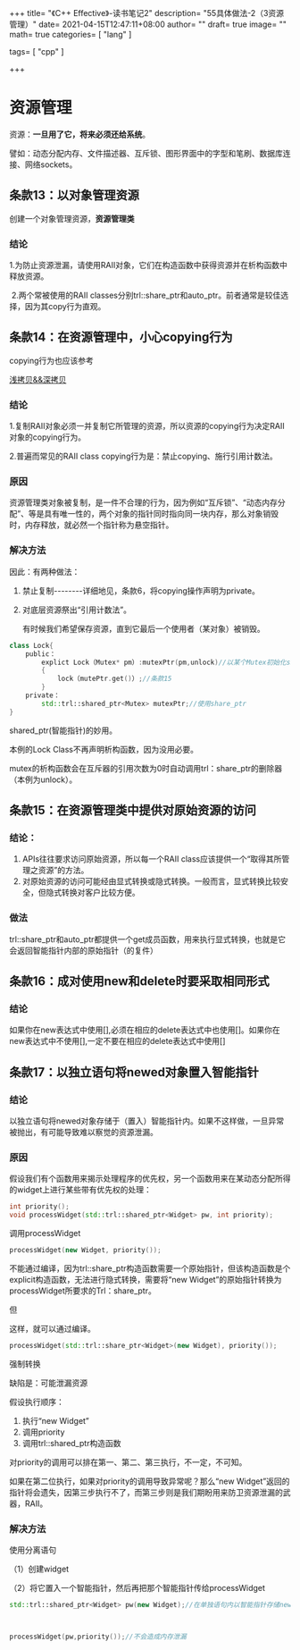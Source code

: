 +++
title= "《C++ Effective》-读书笔记2"
description= "55具体做法-2（3资源管理）"
date= 2021-04-15T12:47:11+08:00
author= ""
draft= true
image= "" 
math= true
categories= [
    "lang"
]

tags=  [
    "cpp"
]

+++

# 资源管理

资源：**一旦用了它，将来必须还给系统**。

譬如：动态分配内存、文件描述器、互斥锁、图形界面中的字型和笔刷、数据库连接、网络sockets。

## 条款13：以对象管理资源

创建一个对象管理资源，**资源管理类**

### 结论

​	1.为防止资源泄漏，请使用RAII对象，它们在构造函数中获得资源并在析构函数中释放资源。

​	2.两个常被使用的RAII classes分别trl::share_ptr和auto_ptr。前者通常是较佳选择，因为其copy行为直观。

## 条款14：在资源管理中，小心copying行为

copying行为也应该参考

[浅拷贝&&深拷贝](../100语法问题/003浅拷贝&&深拷贝.md)

### 结论

1.复制RAII对象必须一并复制它所管理的资源，所以资源的copying行为决定RAII对象的copying行为。

2.普遍而常见的RAII class copying行为是：禁止copying、施行引用计数法。

### 原因

资源管理类对象被复制，是一件不合理的行为，因为例如“互斥锁”、“动态内存分配”、等是具有唯一性的，两个对象的指针同时指向同一块内存，那么对象销毁时，内存释放，就必然一个指针称为悬空指针。

### 解决方法

因此：有两种做法：

1. 禁止复制--------详细地见，条款6，将copying操作声明为private。

   

2. 对底层资源祭出“引用计数法”。

   有时候我们希望保存资源，直到它最后一个使用者（某对象）被销毁。



~~~C++
class Lock{
    public：
        explict Lock（Mutex* pm）:mutexPtr(pm,unlock)//以某个Mutex初始化share_ptr,并以unlock函数为删除器
        {
            lock（mutePtr.get()）;//条款15
        }
    private：
        std::trl::shared_ptr<Mutex> mutexPtr;//使用share_ptr
}
~~~

shared_ptr(智能指针)的妙用。

本例的Lock Class不再声明析构函数，因为没用必要。

mutex的析构函数会在互斥器的引用次数为0时自动调用trl：share_ptr的删除器（本例为unlock）。

## 条款15：在资源管理类中提供对原始资源的访问

### 结论：

1. APIs往往要求访问原始资源，所以每一个RAII class应该提供一个“取得其所管理之资源”的方法。
2. 对原始资源的访问可能经由显式转换或隐式转换。一般而言，显式转换比较安全，但隐式转换对客户比较方便。



### 做法

trl::share_ptr和auto_ptr都提供一个get成员函数，用来执行显式转换，也就是它会返回智能指针内部的原始指针（的复件）



## 条款16：成对使用new和delete时要采取相同形式

### 结论

如果你在new表达式中使用[],必须在相应的delete表达式中也使用[]。如果你在new表达式中不使用[],一定不要在相应的delete表达式中使用[]



## 条款17：以独立语句将newed对象置入智能指针

### 结论

以独立语句将newed对象存储于（置入）智能指针内。如果不这样做，一旦异常被抛出，有可能导致难以察觉的资源泄漏。

### 原因

假设我们有个函数用来揭示处理程序的优先权，另一个函数用来在某动态分配所得的widget上进行某些带有优先权的处理：

~~~C++
int priority();
void processWidget(std::trl::shared_ptr<Widget> pw, int priority);
~~~

调用processWidget

~~~C++
processWidget(new Widget, priority());
~~~

不能通过编译，因为trl::share_ptr构造函数需要一个原始指针，但该构造函数是个explicit构造函数，无法进行隐式转换，需要将“new Widget”的原始指针转换为processWidget所要求的Trl：share_ptr。

但

这样，就可以通过编译。

~~~C++
processWidget(std::trl::share_ptr<Widget>(new Widget), priority());
~~~

强制转换

缺陷是：可能泄漏资源

假设执行顺序：

1. 执行“new Widget”
2. 调用priority
3. 调用trl::shared_ptr构造函数

对priority的调用可以排在第一、第二、第三执行，不一定，不可知。

如果在第二位执行，如果对priority的调用导致异常呢？那么“new Widget”返回的指针将会遗失，因第三步执行不了，而第三步则是我们期盼用来防卫资源泄漏的武器，RAII。

### 解决方法

使用分离语句

（1）创建widget

（2）将它置入一个智能指针，然后再把那个智能指针传给processWidget

~~~C++
std::trl::shared_ptr<Widget> pw(new Widget);//在单独语句内以智能指针存储newed所得的对象。



processWidget(pw,priority());//不会造成内存泄漏
~~~

